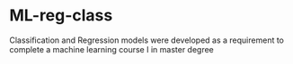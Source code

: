 # ML-reg-class
Classification and Regression models were developed as a requirement to complete a machine learning course I in master degree
